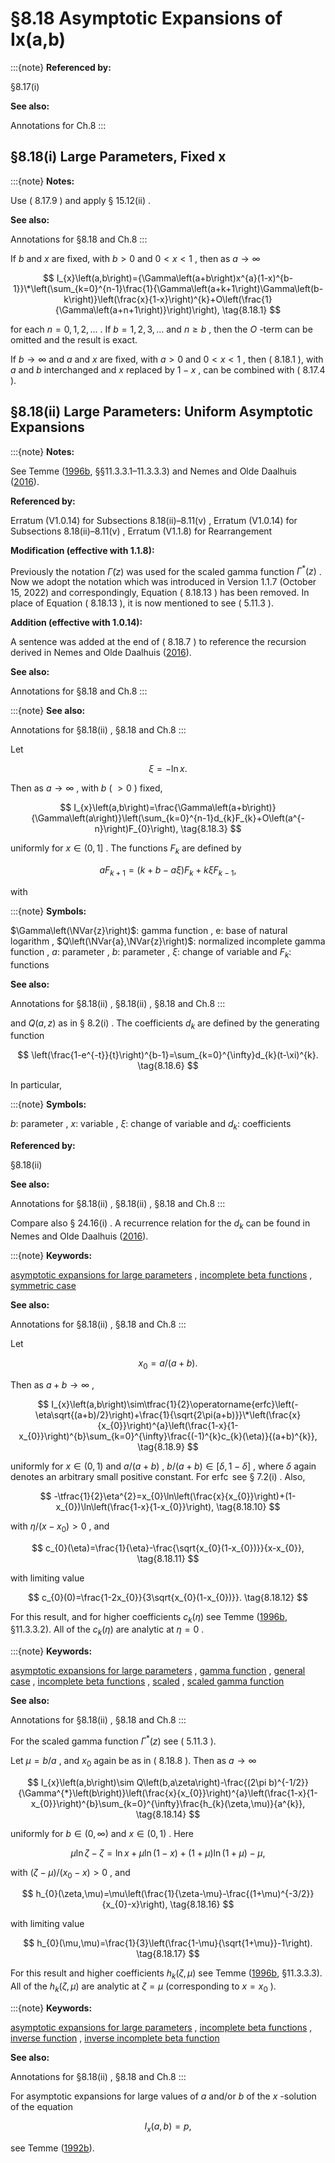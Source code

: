 # §8.18 Asymptotic Expansions of Ix⁡(a,b)

:::{note}
**Referenced by:**

§8.17(i)

**See also:**

Annotations for Ch.8
:::


## §8.18(i) Large Parameters, Fixed x

:::{note}
**Notes:**

Use ( 8.17.9 ) and apply § 15.12(ii) .

**See also:**

Annotations for §8.18 and Ch.8
:::

If $b$ and $x$ are fixed, with $b>0$ and $0<x<1$ , then as $a\to\infty$


<a id="E1"></a>
$$
I_{x}\left(a,b\right)={\Gamma\left(a+b\right)x^{a}(1-x)^{b-1}}\*\left(\sum_{k=0}^{n-1}\frac{1}{\Gamma\left(a+k+1\right)\Gamma\left(b-k\right)}\left(\frac{x}{1-x}\right)^{k}+O\left(\frac{1}{\Gamma\left(a+n+1\right)}\right)\right), \tag{8.18.1}
$$

for each $n=0,1,2,\dots$ . If $b=1,2,3,\dots$ and $n\geq b$ , then the $O$ -term can be omitted and the result is exact.

If $b\to\infty$ and $a$ and $x$ are fixed, with $a>0$ and $0<x<1$ , then ( 8.18.1 ), with $a$ and $b$ interchanged and $x$ replaced by $1-x$ , can be combined with ( 8.17.4 ).


## §8.18(ii) Large Parameters: Uniform Asymptotic Expansions

:::{note}
**Notes:**

See Temme ([1996b](./bib/T.html#bib2230 "Special Functions: An Introduction to the Classical Functions of Mathematical Physics"), §§11.3.3.1–11.3.3.3) and Nemes and Olde Daalhuis ([2016](./bib/N.html#bib2893 "Uniform asymptotic expansion for the incomplete beta function")).

**Referenced by:**

Erratum (V1.0.14) for Subsections 8.18(ii)–8.11(v) , Erratum (V1.0.14) for Subsections 8.18(ii)–8.11(v) , Erratum (V1.1.8) for Rearrangement

**Modification (effective with 1.1.8):**

Previously the notation $\widetilde{\Gamma}(z)$ was used for the scaled gamma function $\Gamma^{*}\left(z\right)$ . Now we adopt the notation which was introduced in Version 1.1.7 (October 15, 2022) and correspondingly, Equation ( 8.18.13 ) has been removed. In place of Equation ( 8.18.13 ), it is now mentioned to see ( 5.11.3 ).

**Addition (effective with 1.0.14):**

A sentence was added at the end of ( 8.18.7 ) to reference the recursion derived in Nemes and Olde Daalhuis ([2016](./bib/N.html#bib2893 "Uniform asymptotic expansion for the incomplete beta function")).

**See also:**

Annotations for §8.18 and Ch.8
:::

:::{note}
**See also:**

Annotations for §8.18(ii) , §8.18 and Ch.8
:::

Let


<a id="E2"></a>
$$
\xi=-\ln x. \tag{8.18.2}
$$

Then as $a\to\infty$ , with $b$ ( $>0$ ) fixed,


<a id="E3"></a>
$$
I_{x}\left(a,b\right)=\frac{\Gamma\left(a+b\right)}{\Gamma\left(a\right)}\left(\sum_{k=0}^{n-1}d_{k}F_{k}+O\left(a^{-n}\right)F_{0}\right), \tag{8.18.3}
$$

uniformly for $x\in(0,1]$ . The functions $F_{k}$ are defined by


<a id="E4"></a>
$$
aF_{k+1}=(k+b-a\xi)F_{k}+k\xi F_{k-1}, \tag{8.18.4}
$$

with

:::{note}
**Symbols:**

$\Gamma\left(\NVar{z}\right)$: gamma function , $\mathrm{e}$: base of natural logarithm , $Q\left(\NVar{a},\NVar{z}\right)$: normalized incomplete gamma function , $a$: parameter , $b$: parameter , $\xi$: change of variable and $F_{k}$: functions

**See also:**

Annotations for §8.18(ii) , §8.18(ii) , §8.18 and Ch.8
:::

and $Q\left(a,z\right)$ as in § 8.2(i) . The coefficients $d_{k}$ are defined by the generating function


<a id="E6"></a>
$$
\left(\frac{1-e^{-t}}{t}\right)^{b-1}=\sum_{k=0}^{\infty}d_{k}(t-\xi)^{k}. \tag{8.18.6}
$$

In particular,

:::{note}
**Symbols:**

$b$: parameter , $x$: variable , $\xi$: change of variable and $d_{k}$: coefficients

**Referenced by:**

§8.18(ii)

**See also:**

Annotations for §8.18(ii) , §8.18(ii) , §8.18 and Ch.8
:::

Compare also § 24.16(i) . A recurrence relation for the $d_{k}$ can be found in Nemes and Olde Daalhuis ([2016](./bib/N.html#bib2893 "Uniform asymptotic expansion for the incomplete beta function")).

:::{note}
**Keywords:**

[asymptotic expansions for large parameters](http://dlmf.nist.gov/search/search?q=asymptotic%20expansions%20for%20large%20parameters) , [incomplete beta functions](http://dlmf.nist.gov/search/search?q=incomplete%20beta%20functions) , [symmetric case](http://dlmf.nist.gov/search/search?q=symmetric%20case)

**See also:**

Annotations for §8.18(ii) , §8.18 and Ch.8
:::

Let


<a id="E8"></a>
$$
x_{0}=a/(a+b). \tag{8.18.8}
$$

Then as $a+b\to\infty$ ,


<a id="E9"></a>
$$
I_{x}\left(a,b\right)\sim\tfrac{1}{2}\operatorname{erfc}\left(-\eta\sqrt{(a+b)/2}\right)+\frac{1}{\sqrt{2\pi(a+b)}}\*\left(\frac{x}{x_{0}}\right)^{a}\left(\frac{1-x}{1-x_{0}}\right)^{b}\sum_{k=0}^{\infty}\frac{(-1)^{k}c_{k}(\eta)}{(a+b)^{k}}, \tag{8.18.9}
$$

uniformly for $x\in(0,1)$ and $a/(a+b)$ , $b/(a+b)\in[\delta,1-\delta]$ , where $\delta$ again denotes an arbitrary small positive constant. For $\operatorname{erfc}$ see § 7.2(i) . Also,


<a id="E10"></a>
$$
-\tfrac{1}{2}\eta^{2}=x_{0}\ln\left(\frac{x}{x_{0}}\right)+(1-x_{0})\ln\left(\frac{1-x}{1-x_{0}}\right), \tag{8.18.10}
$$

with $\eta/(x-x_{0})>0$ , and


<a id="E11"></a>
$$
c_{0}(\eta)=\frac{1}{\eta}-\frac{\sqrt{x_{0}(1-x_{0})}}{x-x_{0}}, \tag{8.18.11}
$$

with limiting value


<a id="E12"></a>
$$
c_{0}(0)=\frac{1-2x_{0}}{3\sqrt{x_{0}(1-x_{0})}}. \tag{8.18.12}
$$

For this result, and for higher coefficients $c_{k}(\eta)$ see Temme ([1996b](./bib/T.html#bib2230 "Special Functions: An Introduction to the Classical Functions of Mathematical Physics"), §11.3.3.2). All of the $c_{k}(\eta)$ are analytic at $\eta=0$ .

:::{note}
**Keywords:**

[asymptotic expansions for large parameters](http://dlmf.nist.gov/search/search?q=asymptotic%20expansions%20for%20large%20parameters) , [gamma function](http://dlmf.nist.gov/search/search?q=gamma%20function) , [general case](http://dlmf.nist.gov/search/search?q=general%20case) , [incomplete beta functions](http://dlmf.nist.gov/search/search?q=incomplete%20beta%20functions) , [scaled](http://dlmf.nist.gov/search/search?q=scaled) , [scaled gamma function](http://dlmf.nist.gov/search/search?q=scaled%20gamma%20function)

**See also:**

Annotations for §8.18(ii) , §8.18 and Ch.8
:::

For the scaled gamma function $\Gamma^{*}\left(z\right)$ see ( 5.11.3 ).

Let $\mu=b/a$ , and $x_{0}$ again be as in ( 8.18.8 ). Then as $a\to\infty$


<a id="E14"></a>
$$
I_{x}\left(a,b\right)\sim Q\left(b,a\zeta\right)-\frac{(2\pi b)^{-1/2}}{\Gamma^{*}\left(b\right)}\left(\frac{x}{x_{0}}\right)^{a}\left(\frac{1-x}{1-x_{0}}\right)^{b}\sum_{k=0}^{\infty}\frac{h_{k}(\zeta,\mu)}{a^{k}}, \tag{8.18.14}
$$

uniformly for $b\in(0,\infty)$ and $x\in(0,1)$ . Here


<a id="E15"></a>
$$
\mu\ln\zeta-\zeta=\ln x+\mu\ln\left(1-x\right)+(1+\mu)\ln\left(1+\mu\right)-\mu, \tag{8.18.15}
$$

with $(\zeta-\mu)/(x_{0}-x)>0$ , and


<a id="E16"></a>
$$
h_{0}(\zeta,\mu)=\mu\left(\frac{1}{\zeta-\mu}-\frac{(1+\mu)^{-3/2}}{x_{0}-x}\right), \tag{8.18.16}
$$

with limiting value


<a id="E17"></a>
$$
h_{0}(\mu,\mu)=\frac{1}{3}\left(\frac{1-\mu}{\sqrt{1+\mu}}-1\right). \tag{8.18.17}
$$

For this result and higher coefficients $h_{k}(\zeta,\mu)$ see Temme ([1996b](./bib/T.html#bib2230 "Special Functions: An Introduction to the Classical Functions of Mathematical Physics"), §11.3.3.3). All of the $h_{k}(\zeta,\mu)$ are analytic at $\zeta=\mu$ (corresponding to $x=x_{0}$ ).

:::{note}
**Keywords:**

[asymptotic expansions for large parameters](http://dlmf.nist.gov/search/search?q=asymptotic%20expansions%20for%20large%20parameters) , [incomplete beta functions](http://dlmf.nist.gov/search/search?q=incomplete%20beta%20functions) , [inverse function](http://dlmf.nist.gov/search/search?q=inverse%20function) , [inverse incomplete beta function](http://dlmf.nist.gov/search/search?q=inverse%20incomplete%20beta%20function)

**See also:**

Annotations for §8.18(ii) , §8.18 and Ch.8
:::

For asymptotic expansions for large values of $a$ and/or $b$ of the $x$ -solution of the equation


<a id="E18"></a>
$$
I_{x}\left(a,b\right)=p, \tag{8.18.18}
$$

see Temme ([1992b](./bib/T.html#bib2221 "Asymptotic inversion of the incomplete beta function")).
